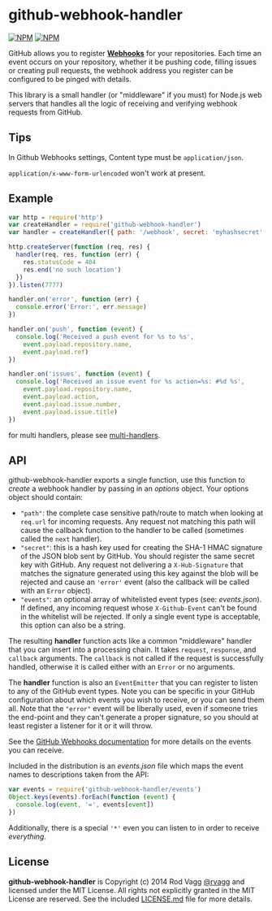 # github-webhook-handler

[![NPM](https://nodei.co/npm/github-webhook-handler.png?downloads=true&downloadRank=true)](https://nodei.co/npm/github-webhook-handler/)
[![NPM](https://nodei.co/npm-dl/github-webhook-handler.png?months=6&height=3)](https://nodei.co/npm/github-webhook-handler/)

GitHub allows you to register **[Webhooks](https://developer.github.com/webhooks/)** for your repositories. Each time an event occurs on your repository, whether it be pushing code, filling issues or creating pull requests, the webhook address you register can be configured to be pinged with details.

This library is a small handler (or "middleware" if you must) for Node.js web servers that handles all the logic of receiving and verifying webhook requests from GitHub.

## Tips

In Github Webhooks settings, Content type must be `application/json`.

`application/x-www-form-urlencoded` won't work at present.

## Example

```js
var http = require('http')
var createHandler = require('github-webhook-handler')
var handler = createHandler({ path: '/webhook', secret: 'myhashsecret' })

http.createServer(function (req, res) {
  handler(req, res, function (err) {
    res.statusCode = 404
    res.end('no such location')
  })
}).listen(7777)

handler.on('error', function (err) {
  console.error('Error:', err.message)
})

handler.on('push', function (event) {
  console.log('Received a push event for %s to %s',
    event.payload.repository.name,
    event.payload.ref)
})

handler.on('issues', function (event) {
  console.log('Received an issue event for %s action=%s: #%d %s',
    event.payload.repository.name,
    event.payload.action,
    event.payload.issue.number,
    event.payload.issue.title)
})
```

for multi handlers, please see [multi-handlers](https://github.com/rvagg/github-webhook-handler/pull/22).

## API

github-webhook-handler exports a single function, use this function to *create* a webhook handler by passing in an *options* object. Your options object should contain:

 * `"path"`: the complete case sensitive path/route to match when looking at `req.url` for incoming requests. Any request not matching this path will cause the callback function to the handler to be called (sometimes called the `next` handler).
 * `"secret"`: this is a hash key used for creating the SHA-1 HMAC signature of the JSON blob sent by GitHub. You should register the same secret key with GitHub. Any request not delivering a `X-Hub-Signature` that matches the signature generated using this key against the blob will be rejected and cause an `'error'` event (also the callback will be called with an `Error` object).
 * `"events"`: an optional array of whitelisted event types (see: *events.json*). If defined, any incoming request whose `X-Github-Event` can't be found in the whitelist will be rejected. If only a single event type is acceptable, this option can also be a string.

The resulting **handler** function acts like a common "middleware" handler that you can insert into a processing chain. It takes `request`, `response`, and `callback` arguments. The `callback` is not called if the request is successfully handled, otherwise it is called either with an `Error` or no arguments.

The **handler** function is also an `EventEmitter` that you can register to listen to any of the GitHub event types. Note you can be specific in your GitHub configuration about which events you wish to receive, or you can send them all. Note that the `"error"` event will be liberally used, even if someone tries the end-point and they can't generate a proper signature, so you should at least register a listener for it or it will throw.

See the [GitHub Webhooks documentation](https://developer.github.com/webhooks/) for more details on the events you can receive.

Included in the distribution is an *events.json* file which maps the event names to descriptions taken from the API:

```js
var events = require('github-webhook-handler/events')
Object.keys(events).forEach(function (event) {
  console.log(event, '=', events[event])
})
```

Additionally, there is a special `'*'` even you can listen to in order to receive _everything_.

## License

**github-webhook-handler** is Copyright (c) 2014 Rod Vagg [@rvagg](https://twitter.com/rvagg) and licensed under the MIT License. All rights not explicitly granted in the MIT License are reserved. See the included [LICENSE.md](./LICENSE.md) file for more details.
